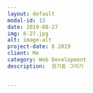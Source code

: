 ```yaml
---
layout: default
modal-id: 13
date: 2019-08-27
img: 8-27.jpg
alt: image-alt
project-date: 8 2019
client: Me
category: Web Development
description:  원기둥 그리기


---
```

